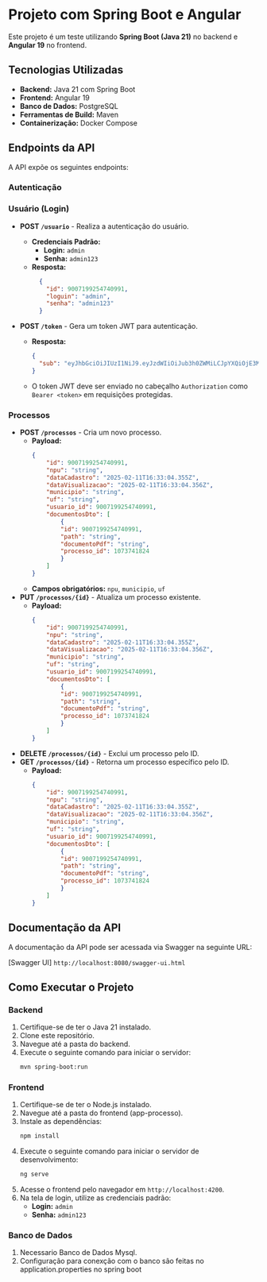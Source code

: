 # Projeto com Spring Boot e Angular

Este projeto é um teste utilizando **Spring Boot (Java 21)** no backend e **Angular 19** no frontend.

## Tecnologias Utilizadas

- **Backend:** Java 21 com Spring Boot
- **Frontend:** Angular 19
- **Banco de Dados:** PostgreSQL
- **Ferramentas de Build:** Maven
- **Containerização:** Docker Compose

## Endpoints da API

A API expõe os seguintes endpoints:

### Autenticação

### Usuário (Login)

- **POST `/usuario`** - Realiza a autenticação do usuário.
  - **Credenciais Padrão:**
    - **Login:** `admin`
    - **Senha:** `admin123`
  - **Resposta:**
    ```json
      {
        "id": 9007199254740991,
        "loguin": "admin",
        "senha": "admin123"
      }
    ```

- **POST `/token`** - Gera um token JWT para autenticação.
  - **Resposta:**
    ```json
    {
      "sub": "eyJhbGciOiJIUzI1NiJ9.eyJzdWIiOiJub3h0ZWMiLCJpYXQiOjE3Mzg1NDM5NjQsImV4cCI6MTczODU0NzU2NH0.cV9FJx2CJanSbNmrylaYC1MK8CoCpHzErzE6GbmZ6Io"
    }
    ```
  - O token JWT deve ser enviado no cabeçalho `Authorization` como `Bearer <token>` em requisições protegidas.

### Processos

- **POST `/processos`** - Cria um novo processo.
  - **Payload:**
    ```json
    {
        "id": 9007199254740991,
        "npu": "string",
        "dataCadastro": "2025-02-11T16:33:04.355Z",
        "dataVisualizacao": "2025-02-11T16:33:04.356Z",
        "municipio": "string",
        "uf": "string",
        "usuario_id": 9007199254740991,
        "documentosDto": [
            {
            "id": 9007199254740991,
            "path": "string",
            "documentoPdf": "string",
            "processo_id": 1073741824
            }
        ]
    }
    ```
  - **Campos obrigatórios:** `npu`, `municipio`, `uf`
- **PUT `/processos/{id}`** - Atualiza um processo existente.
  - **Payload:**
    ```json
    {
        "id": 9007199254740991,
        "npu": "string",
        "dataCadastro": "2025-02-11T16:33:04.355Z",
        "dataVisualizacao": "2025-02-11T16:33:04.356Z",
        "municipio": "string",
        "uf": "string",
        "usuario_id": 9007199254740991,
        "documentosDto": [
            {
            "id": 9007199254740991,
            "path": "string",
            "documentoPdf": "string",
            "processo_id": 1073741824
            }
        ]
    }
    ```
- **DELETE `/processos/{id}`** - Exclui um processo pelo ID.
- **GET `/processos/{id}`** - Retorna um processo específico pelo ID.
  - **Payload:**
    ```json
    {
        "id": 9007199254740991,
        "npu": "string",
        "dataCadastro": "2025-02-11T16:33:04.355Z",
        "dataVisualizacao": "2025-02-11T16:33:04.356Z",
        "municipio": "string",
        "uf": "string",
        "usuario_id": 9007199254740991,
        "documentosDto": [
            {
            "id": 9007199254740991,
            "path": "string",
            "documentoPdf": "string",
            "processo_id": 1073741824
            }
        ]
    }
    ```
## Documentação da API

A documentação da API pode ser acessada via Swagger na seguinte URL:

[Swagger UI] `http://localhost:8080/swagger-ui.html`

## Como Executar o Projeto

### Backend

1. Certifique-se de ter o Java 21 instalado.
2. Clone este repositório.
3. Navegue até a pasta do backend.
4. Execute o seguinte comando para iniciar o servidor:
   ```sh
   mvn spring-boot:run
   ```

### Frontend

1. Certifique-se de ter o Node.js instalado.
2. Navegue até a pasta do frontend (app-processo).
3. Instale as dependências:
   ```sh
   npm install
   ```
4. Execute o seguinte comando para iniciar o servidor de desenvolvimento:
   ```sh
   ng serve
   ```
5. Acesse o frontend pelo navegador em `http://localhost:4200`.
6. Na tela de login, utilize as credenciais padrão:
   - **Login:** `admin`
   - **Senha:** `admin123`

### Banco de Dados 

1. Necessario Banco de Dados Mysql.
2. Configuração para conexção com o banco são feitas no application.properties no spring boot
